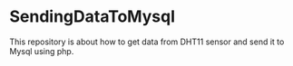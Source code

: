 # SendingDataToMysql
This repository is about how to get data from DHT11 sensor and send it to Mysql using php.
